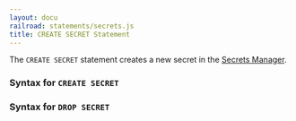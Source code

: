 ```yaml
---
layout: docu
railroad: statements/secrets.js
title: CREATE SECRET Statement
---
```


The `CREATE SECRET` statement creates a new secret in the [Secrets Manager](../../configuration/secrets_manager).

### Syntax for `CREATE SECRET`

<div id="rrdiagram1"></div>

### Syntax for `DROP SECRET`

<div id="rrdiagram2"></div>